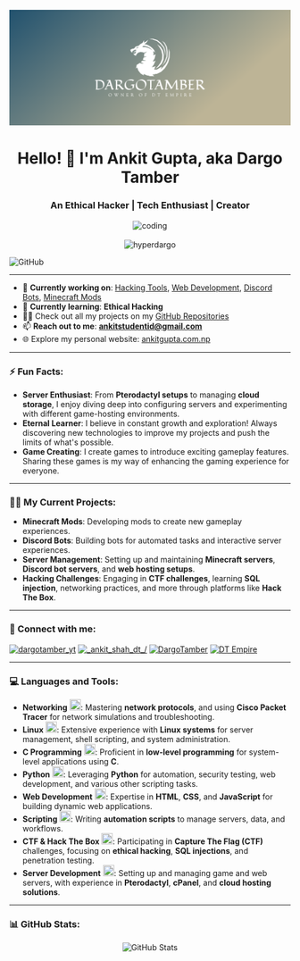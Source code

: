 ![logo](https://github.com/hyperdargo/hyperdargo/blob/main/cover.png)

<h1 align="center">Hello! 👋 I'm Ankit Gupta, aka Dargo Tamber</h1>
<h3 align="center">An Ethical Hacker | Tech Enthusiast | Creator</h3>

<p align="center">
  <img align="center" alt="coding" width="400" src="https://media2.giphy.com/media/qgQUggAC3Pfv687qPC/giphy.gif"><br><br>
  <img src="https://komarev.com/ghpvc/?username=hyperdargo&label=Profile%20views&color=0e75b6&style=flat" alt="hyperdargo" />
</p>

![GitHub](https://img.shields.io/badge/license_-DargoTamber-red)

---

- 🔭 **Currently working on**: [Hacking Tools](https://github.com/hyperdargo/Geolocation), [Web Development](https://github.com/hyperdargo/ankitgupta-portfolio-v3), [Discord Bots](https://github.com/hyperdargo/dt-discord-bot), [Minecraft Mods](https://modrinth.com/organization/dtempire)
- 🌱 **Currently learning**: **Ethical Hacking**
- 👨‍💻 Check out all my projects on my [GitHub Repositories](https://github.com/hyperdargo?tab=repositories)
- 📫 **Reach out to me**: **ankitstudentid@gmail.com**
- 🌐 Explore my personal website: [ankitgupta.com.np](https://ankitgupta.com.np/)

---

### ⚡ Fun Facts:
- **Server Enthusiast**: From **Pterodactyl setups** to managing **cloud storage**, I enjoy diving deep into configuring servers and experimenting with different game-hosting environments.
- **Eternal Learner**: I believe in constant growth and exploration! Always discovering new technologies to improve my projects and push the limits of what's possible.
- **Game Creating**: I create games to introduce exciting gameplay features. Sharing these games is my way of enhancing the gaming experience for everyone.

---

### 🧑‍💻 My Current Projects:
- **Minecraft Mods**: Developing mods to create new gameplay experiences.
- **Discord Bots**: Building bots for automated tasks and interactive server experiences.
- **Server Management**: Setting up and maintaining **Minecraft servers**, **Discord bot servers**, and **web hosting setups**.
- **Hacking Challenges**: Engaging in **CTF challenges**, learning **SQL injection**, networking practices, and more through platforms like **Hack The Box**.

---

### 🤝 Connect with me:
<p align="left">
  <a href="https://twitter.com/dargotamber_yt" target="blank"><img align="center" src="https://raw.githubusercontent.com/rahuldkjain/github-profile-readme-generator/master/src/images/icons/Social/twitter.svg" alt="dargotamber_yt" height="30" width="40" /></a>
  <a href="https://instagram.com/_ankit_shah_dt_" target="blank"><img align="center" src="https://raw.githubusercontent.com/rahuldkjain/github-profile-readme-generator/master/src/images/icons/Social/instagram.svg" alt="_ankit_shah_dt_/" height="30" width="40" /></a>
  <a href="https://www.youtube.com/@DargoTamber" target="blank"><img align="center" src="https://raw.githubusercontent.com/rahuldkjain/github-profile-readme-generator/master/src/images/icons/Social/youtube.svg" alt="DargoTamber" height="30" width="40" /></a>
  <a href="https://discord.gg/zGxRRE3MS9" target="blank"><img align="center" src="https://raw.githubusercontent.com/rahuldkjain/github-profile-readme-generator/master/src/images/icons/Social/discord.svg" alt="DT Empire" height="30" width="40" /></a>
</p>

---

### 💻 Languages and Tools:
- **Networking** <img src="https://img.icons8.com/ios/50/ffffff/network.png" width="20" height="20" />: Mastering **network protocols**, and using **Cisco Packet Tracer** for network simulations and troubleshooting.
- **Linux** <img src="https://img.icons8.com/ios/50/ffffff/linux.png" width="20" height="20" />: Extensive experience with **Linux systems** for server management, shell scripting, and system administration.
- **C Programming** <img src="https://img.icons8.com/ios/50/ffffff/c.png" width="20" height="20" />: Proficient in **low-level programming** for system-level applications using **C**.
- **Python** <img src="https://img.icons8.com/ios/50/ffffff/python.png" width="20" height="20" />: Leveraging **Python** for automation, security testing, web development, and various other scripting tasks.
- **Web Development** <img src="https://img.icons8.com/ios/50/ffffff/html-5.png" width="20" height="20" />: Expertise in **HTML**, **CSS**, and **JavaScript** for building dynamic web applications.
- **Scripting** <img src="https://img.icons8.com/ios/50/ffffff/javascript.png" width="20" height="20" />: Writing **automation scripts** to manage servers, data, and workflows.
- **CTF & Hack The Box** <img src="https://img.icons8.com/ios/50/ffffff/flag.png" width="20" height="20" />: Participating in **Capture The Flag (CTF)** challenges, focusing on **ethical hacking**, **SQL injections**, and penetration testing.
- **Server Development** <img src="https://img.icons8.com/ios/50/ffffff/server.png" width="20" height="20" />: Setting up and managing game and web servers, with experience in **Pterodactyl**, **cPanel**, and **cloud hosting solutions**.

---

### 📊 GitHub Stats:

<p align="center"
  <img src="https://github-readme-stats.vercel.app/api/top-langs?username=hyperdargo&show_icons=true&locale=en&layout=compact&hide_title=true&bg_color=0d1117" alt="Top Languages" height="160" />
</p>

<p align="center">
  <img src="https://github-readme-stats.vercel.app/api?username=hyperdargo&show_icons=true&locale=en&hide=prs&count_private=true&hide_title=true&bg_color=0d1117" alt="GitHub Stats" height="160" />
</p>

